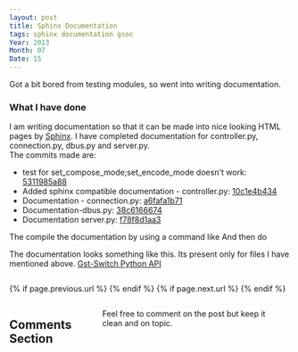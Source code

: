 ```yaml
---
layout: post
title: Sphinx Documentation
tags: sphinx documentation gsoc
Year: 2013
Month: 07
Date: 15
---
```


<p>
	Got a bit bored from testing modules, so went into writing documentation.
</p>
<h3>What I have done</h3>
<p>
	I am writing documentation so that it can be made into nice looking HTML pages by <a href="http://sphinx-doc.org/">Sphinx</a>. I have completed documentation for controller.py, connection.py, dbus.py and server.py.
	<br>
	The commits made are:
	<ul>
		<li>test for set_compose_mode;set_encode_mode doesn't work: <a href="https://github.com/hyades/gst-switch/commit/5311985a8872aeb215aebbfa89182e8cf2b6848b">5311985a88</a></li>
		<li>Added sphinx compatible documentation - controller.py: <a href="https://github.com/hyades/gst-switch/commit/10c1e4b43402d2da5f999c9cea4605ba9cef2c1f">10c1e4b434</a></li>
		<li>Documentation - connection.py: <a href="https://github.com/hyades/gst-switch/commit/a6fafa1b71a9fd35335a0a177fd66aa595a0d13c">a6fafa1b71</a></li>
		<li>Documentation-dbus.py: <a href="https://github.com/hyades/gst-switch/commit/38c6166674af56706b7718c106fbfe26e842f27a">38c6166674</a></li>
		<li>Documentation server.py: <a href="https://github.com/hyades/gst-switch/commit/f78f8d1aa35e58996a01fceb2c26d10fc8d76c42">f78f8d1aa3</a></li>
	</ul>
</p>
<p>
	The compile the documentation by using a command like
	<script src="https://gist.github.com/hyades/6000586.js"></script>
	And then do
	<script src="https://gist.github.com/hyades/6000600.js"></script>
</p>
<p>
	The documentation looks something like this. Its present only for files I have mentioned above.
	<a href="http://hyades.github.io/gst-switch/">Gst-Switch Python API</a>
</p>

<div class="row">	
	<div class="span9 column">
			<p class="pull-right">{% if page.previous.url %} <a href="{{page.previous.url}}" title="Previous Post: {{page.previous.title}}"><i class="icon-chevron-left"></i></a> 	{% endif %}   {% if page.next.url %} 	<a href="{{page.next.url}}" title="Next Post: {{page.next.title}}"><i class="icon-chevron-right"></i></a> 	{% endif %} </p>  
	</div>

</div>

<div class="row">	
    <div class="span9 columns">    
		<h2>Comments Section</h2>
	    <p>Feel free to comment on the post but keep it clean and on topic.</p>	
		<div id="disqus_thread"></div>
		<script type="text/javascript">
			/* * * CONFIGURATION VARIABLES: EDIT BEFORE PASTING INTO YOUR WEBPAGE * * */
			var disqus_shortname = 'aayushahuja'; // required: replace example with your forum shortname
			
			
			/* * * DON'T EDIT BELOW THIS LINE * * */
			(function() {
				var dsq = document.createElement('script'); dsq.type = 'text/javascript'; dsq.async = true;
				dsq.src = 'http://' + disqus_shortname + '.disqus.com/embed.js';
				(document.getElementsByTagName('head')[0] || document.getElementsByTagName('body')[0]).appendChild(dsq);
			})();
		</script>
		<noscript>Please enable JavaScript to view the <a href="http://disqus.com/?ref_noscript">comments powered by Disqus.</a></noscript>
		<a href="http://disqus.com" class="dsq-brlink">blog comments powered by <span class="logo-disqus">Disqus</span></a>
	</div>
</div>

<!-- Twitter -->
<script>!function(d,s,id){var js,fjs=d.getElementsByTagName(s)[0];if(!d.getElementById(id)){js=d.createElement(s);js.id=id;js.src="//platform.twitter.com/widgets.js";fjs.parentNode.insertBefore(js,fjs);}}(document,"script","twitter-wjs");</script>

<!-- Google + -->
<script type="text/javascript">
  (function() {
    var po = document.createElement('script'); po.type = 'text/javascript'; po.async = true;
    po.src = 'https://apis.google.com/js/plusone.js';
    var s = document.getElementsByTagName('script')[0]; s.parentNode.insertBefore(po, s);
  })();
</script>
<!-- Written by hyades -->

